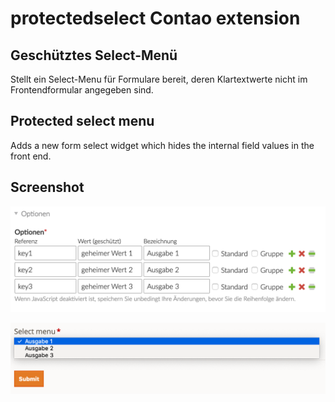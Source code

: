 # protectedselect Contao extension

## Geschütztes Select-Menü

Stellt ein Select-Menu für Formulare bereit, deren Klartextwerte nicht im Frontendformular angegeben sind.

## Protected select menu

Adds a new form select widget which hides the internal field values in the front end.

## Screenshot

![](docs/backend.png)

![](docs/frontend.png)

